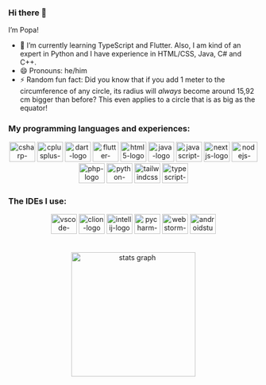 ### Hi there 👋

I’m Popa!

- 🌱 I’m currently learning TypeScript and Flutter. Also, I am kind of an expert in Python and I have experience in HTML/CSS, Java, C# and C++.
- 😄 Pronouns: he/him
- ⚡ Random fun fact: Did you know that if you add 1 meter to the circumference of any circle, its radius will *always* become around 15,92 cm bigger than before? This even applies to a circle that is as big as the equator!

### My programming languages and experiences:

<div align="center">
  <img src="https://cdn.jsdelivr.net/gh/devicons/devicon/icons/csharp/csharp-original.svg" height="40" width="52" alt="csharp-logo" />
  <img src="https://cdn.jsdelivr.net/gh/devicons/devicon/icons/cplusplus/cplusplus-original.svg" height="40" width="52" alt="cplusplus-logo" />
  <img src="https://cdn.jsdelivr.net/gh/devicons/devicon/icons/dart/dart-original.svg" height="40" width="52" alt="dart-logo" />
  <img src="https://cdn.jsdelivr.net/gh/devicons/devicon/icons/flutter/flutter-original.svg" height="40" width="52" alt="flutter-logo" />
  <img src="https://cdn.jsdelivr.net/gh/devicons/devicon/icons/html5/html5-original.svg" height="40" width="52" alt="html5-logo" />
  <img src="https://cdn.jsdelivr.net/gh/devicons/devicon/icons/java/java-original.svg" height="40" width="52" alt="java-logo"  />
  <img src="https://cdn.jsdelivr.net/gh/devicons/devicon/icons/javascript/javascript-original.svg" height="40" width="52" alt="javascript-logo"  />
  <img src="https://cdn.jsdelivr.net/gh/devicons/devicon/icons/nextjs/nextjs-original.svg" height="40" width="52" alt="nextjs-logo"  />
  <img src="https://cdn.jsdelivr.net/gh/devicons/devicon/icons/nodejs/nodejs-original.svg" height="40" width="52" alt="nodejs-logo"  />
  <img src="https://cdn.jsdelivr.net/gh/devicons/devicon/icons/php/php-original.svg" height="40" width="52" alt="php-logo"  />
  <img src="https://cdn.jsdelivr.net/gh/devicons/devicon/icons/python/python-original.svg" height="40" width="52" alt="python-logo" />
  <img src="https://cdn.jsdelivr.net/gh/devicons/devicon/icons/tailwindcss/tailwindcss-original.svg" height="40" width="52" alt="tailwindcss-logo" />
  <img src="https://cdn.jsdelivr.net/gh/devicons/devicon/icons/typescript/typescript-original.svg" height="40" width="52" alt="typescript-logo" />
</div>

### The IDEs I use:

<div align="center">
  <img src="https://cdn.jsdelivr.net/gh/devicons/devicon/icons/vscode/vscode-original.svg" height="40" width="52" alt="vscode-logo"  />
  <img src="https://cdn.jsdelivr.net/gh/devicons/devicon/icons/clion/clion-original.svg" height="40" width="52" alt="clion-logo" />
  <img src="https://cdn.jsdelivr.net/gh/devicons/devicon/icons/intellij/intellij-original.svg" height="40" width="52" alt="intellij-logo" />
  <img src="https://cdn.jsdelivr.net/gh/devicons/devicon/icons/pycharm/pycharm-original.svg" height="40" width="52" alt="pycharm-logo" />
  <img src="https://cdn.jsdelivr.net/gh/devicons/devicon/icons/webstorm/webstorm-original.svg" height="40" width="52" alt="webstorm-logo" />
  <img src="https://cdn.jsdelivr.net/gh/devicons/devicon/icons/androidstudio/androidstudio-original.svg" height="40" width="52" alt="androidstudio-logo" />
</div>

<br />
<hl>
<br />

<div align="center">
  <img src="https://streak-stats.demolab.com?user=Popa-42&theme=dark&hide_border=true" height="250" alt="stats graph" />
</div>

